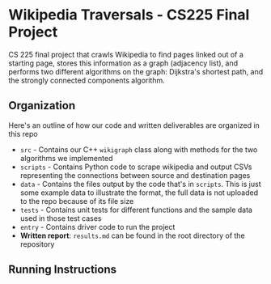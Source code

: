 # Wikipedia Traversals - CS225 Final Project 

CS 225 final project that crawls Wikipedia to find pages linked out of a starting page, stores this information as a graph (adjacency list), and performs two different algorithms on the graph: Dijkstra's shortest path, and the strongly connected components algorithm. 

## Organization

Here's an outline of how our code and written deliverables are organized in this repo
* `src` - Contains our C++ `wikigraph` class along with methods for the two algorithms we implemented
* `scripts` - Contains Python code to scrape wikipedia and output CSVs representing the connections between source and destination pages
* `data` - Contains the files output by the code that's in `scripts`. This is just some example data to illustrate the format, the full data is not uploaded to the repo because of its file size
* `tests` - Contains unit tests for different functions and the sample data used in those test cases
* `entry` - Contains driver code to run the project
* **Written report**: `results.md` can be found in the root directory of the repository

## Running Instructions

